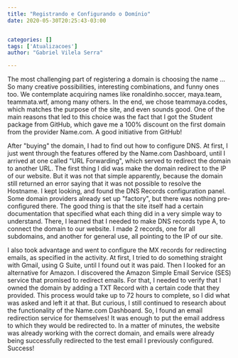 ```yaml
---
title: "Registrando e Configurando o Domínio"
date: 2020-05-30T20:25:43-03:00


categories: []
tags: ['Atualizacoes']
author: "Gabriel Vilela Serra"

---
```


The most challenging part of registering a domain is choosing the name ... So many creative possibilities, interesting combinations, and funny ones too. We contemplate acquiring names like ronaldinho.soccer, maya.team, teammata.wtf, among many others. In the end, we chose teammaya.codes, which matches the purpose of the site, and even sounds good. One of the main reasons that led to this choice was the fact that I got the Student package from GitHub, which gave me a 100% discount on the first domain from the provider Name.com. A good initiative from GitHub!

After "buying" the domain, I had to find out how to configure DNS. At first, I just went through the features offered by the Name.com Dashboard, until I arrived at one called "URL Forwarding", which served to redirect the domain to another URL. The first thing I did was make the domain redirect to the IP of our website. But it was not that simple apparently, because the domain still returned an error saying that it was not possible to resolve the Hostname. I kept looking, and found the DNS Records configuration panel. Some domain providers already set up "factory", but there was nothing pre-configured there. The good thing is that the site itself had a certain documentation that specified what each thing did in a very simple way to understand. There, I learned that I needed to make DNS records type A, to connect the domain to our website. I made 2 records, one for all subdomains, and another for general use, all pointing to the IP of our site.

I also took advantage and went to configure the MX records for redirecting emails, as specified in the activity. At first, I tried to do something straight with Gmail, using G Suite, until I found out it was paid. Then I looked for an alternative for Amazon. I discovered the Amazon Simple Email Service (SES) service that promised to redirect emails. For that, I needed to verify that I owned the domain by adding a TXT Record with a certain code that they provided. This process would take up to 72 hours to complete, so I did what was asked and left it at that. But curious, I still continued to research about the functionality of the Name.com Dashboard. So, I found an email redirection service for themselves! It was enough to put the email address to which they would be redirected to. In a matter of minutes, the website was already working with the correct domain, and emails were already being successfully redirected to the test email I previously configured. Success!